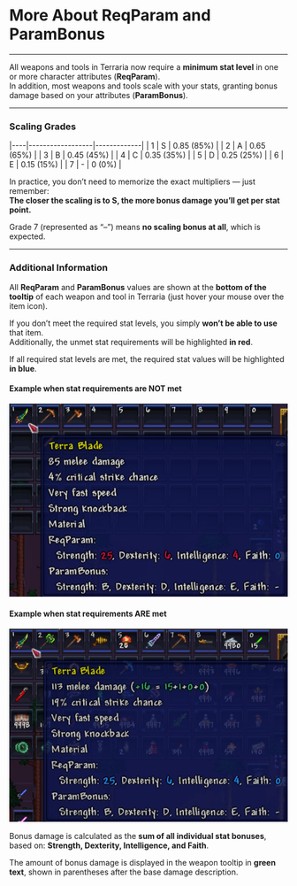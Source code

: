 # More About ReqParam and ParamBonus

---

All weapons and tools in Terraria now require a **minimum stat level** in one or more character attributes (**ReqParam**).  
In addition, most weapons and tools scale with your stats, granting bonus damage based on your attributes (**ParamBonus**).

---

### Scaling Grades

|----|------------------|-------------|
| 1  | S                | 0.85 (85%)  |
| 2  | A                | 0.65 (65%)  | 
| 3  | B                | 0.45 (45%)  | 
| 4  | C                | 0.35 (35%)  | 
| 5  | D                | 0.25 (25%)  | 
| 6  | E                | 0.15 (15%)  | 
| 7  | -                | 0 (0%)      | 

In practice, you don’t need to memorize the exact multipliers — just remember:  
**The closer the scaling is to S, the more bonus damage you’ll get per stat point.**

Grade 7 (represented as “–”) means **no scaling bonus at all**, which is expected.

---

### Additional Information

All **ReqParam** and **ParamBonus** values are shown at the **bottom of the tooltip** of each weapon and tool in Terraria (just hover your mouse over the item icon).

If you don’t meet the required stat levels, you simply **won’t be able to use** that item.  
Additionally, the unmet stat requirements will be highlighted **in red**.

If all required stat levels are met, the required stat values will be highlighted **in blue**.

#### Example when stat requirements are NOT met

![](https://github.com/rzc0d3r/DarkSouls/blob/main/wiki/images/ReqParam_Error_EN.jpg)

#### Example when stat requirements ARE met

![](https://github.com/rzc0d3r/DarkSouls/blob/main/wiki/images/ReqParam_OK_EN.jpg)

Bonus damage is calculated as the **sum of all individual stat bonuses**, based on: **Strength, Dexterity, Intelligence, and Faith**.

The amount of bonus damage is displayed in the weapon tooltip in **green text**, shown in parentheses after the base damage description.
